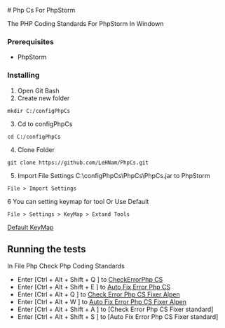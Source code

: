 ﻿﻿﻿# Php Cs For PhpStormThe PHP Coding Standards For PhpStorm In Windown### Prerequisites- PhpStorm### Installing1.  Open Git Bash2. Create new folder ```mkdir C:/configPhpCs```3.  Cd to configPhpCs```cd C:/configPhpCs```4. Clone Folder```git clone https://github.com/LeHNam/PhpCs.git```5. Import File Settings C:\configPhpCs\PhpCs\PhpCs.jar to PhpStorm```File > Import Settings```6 You can setting keymap for tool Or Use Default```File > Settings > KeyMap > Extand Tools```[Default KeyMap](https://github.com/LeHNam/PhpCs/blob/master/image/DefaultKeyMap.PNG)## Running the testsIn File Php Check Php Coding Standards - Enter [Ctrl + Alt + Shift + Q ] to [CheckErrorPhp CS](https://github.com/LeHNam/PhpCs/blob/master/image/CheckErrorPhpCs.PNG)- Enter [Ctrl + Alt + Shift + E ] to [Auto Fix Error Php CS](https://github.com/LeHNam/PhpCs/blob/master/image/AutoFixErrorPhpCs.PNG)- Enter [Ctrl + Alt  + Q ] to [Check Error Php CS Fixer Alpen](https://github.com/LeHNam/PhpCs/blob/master/image/CheckErrorPhpCsFixer.PNG)- Enter [Ctrl + Alt + W ] to [Auto Fix Error Php CS Fixer Alpen](https://github.com/LeHNam/PhpCs/blob/master/image/AutoFixErrorPhpCsFixer.PNG)- Enter [Ctrl + Alt + Shift  + A ] to [Check Error Php CS Fixer standard]- Enter [Ctrl + Alt + Shift  + S ] to [Auto Fix Error Php CS Fixer standard]
